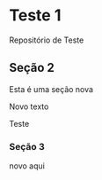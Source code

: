 # Teste 1
Repositório de Teste

## Seção 2

Esta é uma seção nova

Novo texto


Teste

### Seção 3

novo aqui

